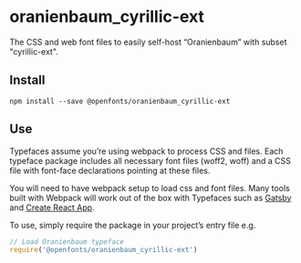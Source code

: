 
# oranienbaum_cyrillic-ext

The CSS and web font files to easily self-host “Oranienbaum” with subset "cyrillic-ext".

## Install

`npm install --save @openfonts/oranienbaum_cyrillic-ext`

## Use

Typefaces assume you’re using webpack to process CSS and files. Each typeface
package includes all necessary font files (woff2, woff) and a CSS file with
font-face declarations pointing at these files.

You will need to have webpack setup to load css and font files. Many tools built
with Webpack will work out of the box with Typefaces such as [Gatsby](https://github.com/gatsbyjs/gatsby)
and [Create React App](https://github.com/facebookincubator/create-react-app).

To use, simply require the package in your project’s entry file e.g.

```javascript
// Load Oranienbaum typeface
require('@openfonts/oranienbaum_cyrillic-ext')
```
